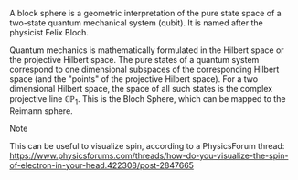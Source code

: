 A block sphere is a geometric interpretation of the pure state space of a two-state quantum mechanical system (qubit). It is named after the physicist Felix Bloch.

Quantum mechanics is mathematically formulated in the Hilbert space or the projective Hilbert space. The pure states of a quantum system correspond to one dimensional subspaces of the corresponding Hilbert space (and the "points" of the projective Hilbert space). For a two dimensional Hilbert space, the space of all such states is the complex projective line $\mathbb{CP}_1$. This is the Bloch Sphere, which can be mapped to the Reimann sphere.

>[!NOTE]
>This can be useful to visualize spin, according to a PhysicsForum thread: https://www.physicsforums.com/threads/how-do-you-visualize-the-spin-of-electron-in-your-head.422308/post-2847665